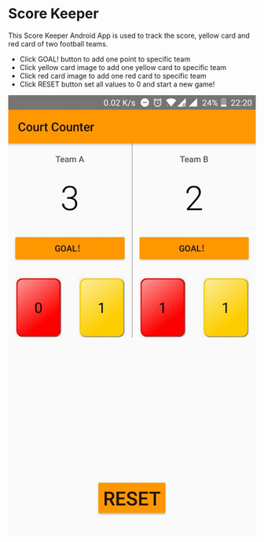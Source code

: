 <h1> Score Keeper </h1>
<p>
This Score Keeper Android App is used to track the score, yellow card and red card of two football teams.
	<ul>
		<li>Click GOAL! button to add one point to specific team </li>
		<li>Click yellow card image to add one yellow card to specific team </li>
		<li>Click red card image to add one red card to specific team </li>
		<li>Click RESET button set all values to 0 and start a new game! </li>
	</ul>
</p>
<p align="center">
  <img src = "ScoreKeeperUI.jpg"/>
</p>

